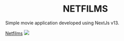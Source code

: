 <h1 align="center">NETFILMS</h1>
<p>Simple movie application developed using NextJs v13.</p>
<a href="https://netfilms-next.vercel.app">Netfilms</a>
<img src="https://user-images.githubusercontent.com/73909361/233085651-03eb1194-1951-42ef-a3b6-1f788d0e3019.png"/>
 
